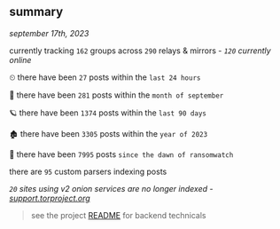 
## summary
_september 17th, 2023_

currently tracking `162` groups across `290` relays & mirrors - _`120` currently online_

⏲ there have been `27` posts within the `last 24 hours`

🦈 there have been `281` posts within the `month of september`

🪐 there have been `1374` posts within the `last 90 days`

🏚 there have been `3305` posts within the `year of 2023`

🦕 there have been `7995` posts `since the dawn of ransomwatch`

there are `95` custom parsers indexing posts

_`20` sites using v2 onion services are no longer indexed - [support.torproject.org](https://support.torproject.org/onionservices/v2-deprecation/)_

> see the project [README](https://github.com/joshhighet/ransomwatch#ransomwatch--) for backend technicals
